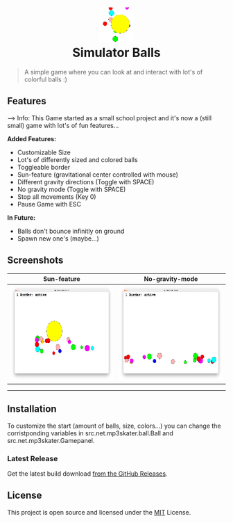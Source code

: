 <h1 align="center">
  <img src="res/images/logo.png" width="80" height="80" style="image-rendering: pixelated"><br/>
  Simulator Balls
</h1>

> A simple game where you can look at and interact with lot's of colorful balls :)

## Features

--> Info: This Game started as a small school project and it's now a (still small) game with lot's of fun features...

**Added Features:**
- Customizable Size
- Lot's of differently sized and colored balls 
- Toggleable border
- Sun-feature (gravitational center controlled with mouse)
- Different gravity directions  (Toggle with SPACE)
- No gravity mode (Toggle with SPACE)
- Stop all movements (Key 0)
- Pause Game with ESC

**In Future:**
- Balls don't bounce infinitly on ground
- Spawn new one's (maybe...)

## Screenshots

Sun-feature                                                                                               |  No-gravity-mode
:--------------------------------------------------------------------------------------------------------:|:-------------------------:
<img src="res/images/Screenshot_0.png" width="300" height="220" style="image-rendering: pixelated"><br/>  |  <img src="res/images/Screenshot_1.png" width="300" height="220" style="image-rendering: pixelated"><br/>

---

## Installation

To customize the start (amount of balls, size, colors...) you can change the corristponding variables in src.net.mp3skater.ball.Ball and src.net.mp3skater.Gamepanel.

### Latest Release

Get the latest build download [from the GitHub Releases](https://github.com/mp3skater/Simulation-Balls/releases).

## License

This project is open source and licensed under the [MIT](/LICENSE) License.
